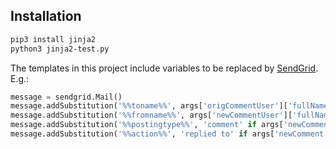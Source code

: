 ## Installation
```bash
pip3 install jinja2
python3 jinja2-test.py
```


The templates in this project include variables to be replaced by [SendGrid](https://github.com/sendgrid/sendgrid-python). E.g.:

```python
message = sendgrid.Mail()
message.addSubstitution('%%toname%%', args['origCommentUser']['fullName']);
message.addSubstitution('%%fromname%%', args['newCommentUser']['fullName']);
message.addSubstitution('%%postingtype%%', 'comment' if args['newComment']['replyToCommentId'] else 'article');
message.addSubstitution('%%action%%', 'replied to' if args['newComment']['content'] else 'rated');
```
